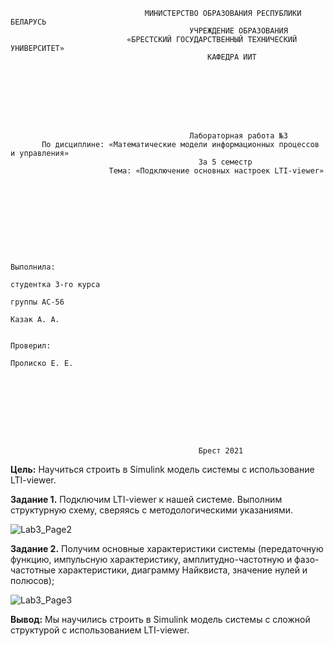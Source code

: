 ﻿                                  МИНИСТЕРСТВО ОБРАЗОВАНИЯ РЕСПУБЛИКИ БЕЛАРУСЬ
                                            УЧРЕЖДЕНИЕ ОБРАЗОВАНИЯ 
                              «БРЕСТСКИЙ ГОСУДАРСТВЕННЫЙ ТЕХНИЧЕСКИЙ УНИВЕРСИТЕТ»
                                                КАФЕДРА ИИТ








                                            Лабораторная работа №3
           По дисциплине: «Математические модели информационных процессов и управления»
                                              За 5 семестр
                          Тема: «Подключение основных настроек LTI-viewer»









                                                                            Выполнила:
                                                                            студентка 3-го курса
                                                                            группы АС-56
                                                                            Казак А. А.

                                                                            Проверил:
                                                                            Пролиско Е. Е.









                                              Брест 2021


**Цель:** 
Научиться строить в Simulink модель системы с использование LTI-viewer.

**Задание 1.** 
Подключим LTI-viewer к нашей системе. 
Выполним структурную схему, сверяясь с методологическими указаниями.

![Lab3_Page2](https://user-images.githubusercontent.com/90341040/140618727-7e03657d-f549-4b0e-9a1f-c764752fe780.png)

**Задание 2.** 
Получим основные характеристики системы 
(передаточную функцию, импульсную характеристику, амплитудно-частотную и фазо-частотные характеристики, диаграмму Найквиста, значение нулей и полюсов);

![Lab3_Page3](https://user-images.githubusercontent.com/90341040/140618785-840d7bcd-7d04-48f0-a39d-03d4f3fd6288.png)

**Вывод:** 
Мы научились строить в Simulink модель системы с сложной структурой с использованием LTI-viewer.
